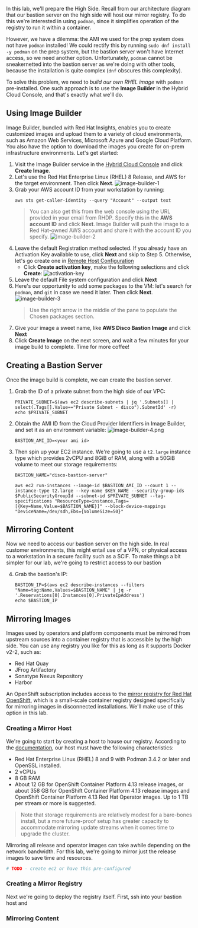 In this lab, we'll prepare the High Side. Recall from our architecture diagram that our bastion server on the high side will host our mirror registry. To do this we're interested in using `podman`, since it simplifies operation of the registry to run it within a container. 

However, we have a dilemma: the AMI we used for the prep system does not have `podman` installed! We could rectify this by running `sudo dnf install -y podman` on the prep system, but the bastion server won't have Internet access, so we need another option. Unfortunately, `podman` cannot be sneakernetted into the bastion server as we're doing with other tools, because the installation is quite complex (`dnf` obscures this complexity).

To solve this problem, we need to *build our own RHEL image* with `podman` pre-installed. One such approach is to use the **Image Builder** in the Hybrid Cloud Console, and that's exactly what we'll do.

## Using Image Builder
Image Builder, bundled with Red Hat Insights, enables you to create customized images and upload them to a variety of cloud environments, such as Amazon Web Services, Microsoft Azure and Google Cloud Platform. You also have the option to download the images you create for on-prem infrastructure environments. Let's get started:

1. Visit the Image Builder service in the [Hybrid Cloud Console](https://console.redhat.com/insights/image-builder) and click **Create Image**.
2. Let's use the Red Hat Enterprise Linux (RHEL) 8 Release, and AWS for the target environment. Then click **Next**. 
   ![image-builder-1](images/image-builder-1.png)
3. Grab your AWS account ID from your workstation by running:
   ```execute
   aws sts get-caller-identity --query "Account" --output text
   ```
   > You can also get this from the web console using the URL provided in your email from RHDP.
   Specify this in the **AWS account ID** and click **Next**. Image Builder will push the image to a Red Hat-owned AWS account and share it with the account ID you specify.
   ![image-builder-2](images/image-builder-2.png)
4. Leave the default Registration method selected. If you already have an Activation Key available to use, click **Next** and skip to Step 5. Otherwise, let's go create one in [Remote Host Configuration](https://console.redhat.com/settings/connector/activation-keys)
   * Click **Create activation key**, make the following selections and click **Create**:
      ![activation-key](images/activation-key.png)
5. Leave the default File system configuration and click **Next**
6. Here's our opportunity to add some packages to the VM: let's search for `podman`, and `git` in case we need it later. Then click **Next**.
   ![image-builder-3](images/image-builder-3.png)
   > Use the right arrow in the middle of the pane to populate the Chosen packages section.
7. Give your image a sweet name, like **AWS Disco Bastion Image** and click **Next**
8. Click **Create Image** on the next screen, and wait a few minutes for your image build to complete. Time for more coffee!

## Creating a Bastion Server
Once the image build is complete, we can create the bastion server.

1. Grab the ID of a private subnet from the high side of our VPC:
   ```execute
   PRIVATE_SUBNET=$(aws ec2 describe-subnets | jq '.Subnets[] | select(.Tags[].Value=="Private Subnet - disco").SubnetId' -r)
   echo $PRIVATE_SUBNET
   ```
2. Obtain the AMI ID from the Cloud Provider Identifiers in Image Builder, and set it as an environment variable:
   ![image-builder-4.png](images/image-builder-4.png)
   ```copy
   BASTION_AMI_ID=<your ami id>
   ```
3. Then spin up your EC2 instance. We're going to use a `t2.large` instance type which provides 2vCPU and 8GiB of RAM, along with a 50GiB volume to meet our storage requirements:
   ```execute
   BASTION_NAME="disco-bastion-server"
   
   aws ec2 run-instances --image-id $BASTION_AMI_ID --count 1 --instance-type t2.large --key-name $KEY_NAME --security-group-ids $PublicSecurityGroupId --subnet-id $PRIVATE_SUBNET --tag-specifications "ResourceType=instance,Tags=[{Key=Name,Value=$BASTION_NAME}]" --block-device-mappings "DeviceName=/dev/sdh,Ebs={VolumeSize=50}"
   ```

## Mirroring Content
Now we need to access our bastion server on the high side. In real customer environments, this might entail use of a VPN, or physical access to a workstation in a secure facility such as a SCIF. To make things a bit simpler for our lab, we're going to restrict access to our bastion

4. Grab the bastion's IP:
   ```execute
   BASTION_IP=$(aws ec2 describe-instances --filters "Name=tag:Name,Values=$BASTION_NAME" | jq -r '.Reservations[0].Instances[0].PrivateIpAddress')
   echo $BASTION_IP
   ```


## Mirroring Images
Images used by operators and platform components must be mirrored from upstream sources into a container registry that is accessible by the high side. You can use any registry you like for this as long as it supports Docker v2-2, such as:
* Red Hat Quay
* JFrog Artifactory
* Sonatype Nexus Repository
* Harbor

An OpenShift subscription includes access to the [mirror registry for Red Hat OpenShift](https://docs.openshift.com/container-platform/4.13/installing/disconnected_install/installing-mirroring-creating-registry.html#installing-mirroring-creating-registry), which is a small-scale container registry designed specifically for mirroring images in disconnected installations. We'll make use of this option in this lab.

### Creating a Mirror Host
We're going to start by creating a host to house our registry. According to the [documentation](https://docs.openshift.com/container-platform/latest/installing/disconnected_install/installing-mirroring-creating-registry.html#prerequisites_installing-mirroring-creating-registry), our host must have the following characteristics:
* Red Hat Enterprise Linux (RHEL) 8 and 9 with Podman 3.4.2 or later and OpenSSL installed.
* 2 vCPUs
* 8 GB RAM
* About 12 GB for OpenShift Container Platform 4.13 release images, or about 358 GB for OpenShift Container Platform 4.13 release images and OpenShift Container Platform 4.13 Red Hat Operator images. Up to 1 TB per stream or more is suggested.

> Note that storage requirements are relatively modest for a bare-bones install, but a more future-proof setup has greater capacity to accommodate mirroring update streams when it comes time to upgrade the cluster.

Mirroring all release and operator images can take awhile depending on the network bandwidth. For this lab, we're going to mirror  just the release images to save time and resources.

```bash
# TODO - create ec2 or have this pre-configured
```

### Creating a Mirror Registry
Next we're going to deploy the registry itself. First, ssh into your bastion host and 

### Mirroring Content